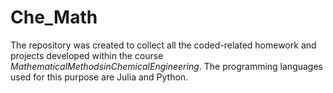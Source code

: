 # Che_Math
The repository was created to collect all the coded-related homework and projects developed within the course $Mathematical Methods in Chemical Engineering$. The programming languages used for this purpose are Julia and Python.
